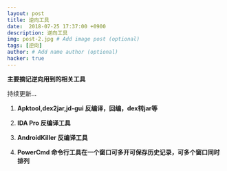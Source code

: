 ```yaml
---
layout: post
title: 逆向工具
date:  2018-07-25 17:37:00 +0900
description: 逆向工具
img: post-2.jpg # Add image post (optional)
tags: [逆向]
author: # Add name author (optional)
hacker: true
---
```


**主要摘记逆向用到的相关工具**  <br>

持续更新...

1. **Apktool,dex2jar,jd-gui 反编译，回编，dex转jar等**

1. **IDA Pro 反编译工具**

1. **AndroidKiller 反编译工具**

1. **PowerCmd 命令行工具在一个窗口可多开可保存历史记录，可多个窗口同时排列**
